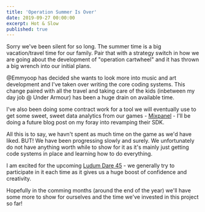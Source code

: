 ```yaml
---
title: 'Operation Summer Is Over'
date: 2019-09-27 00:00:00
excerpt: Hot & Slow
published: true
---
```


Sorry we've been silent for so long.  The summer time is a big vacation/travel time for our family.  Pair that with a strategy switch in how we are going about the development of "operation cartwheel" and it has thrown a big wrench into our initial plans.

@Emmyoop has decided she wants to look more into music and art development and I've taken over writing the core coding systems.  This change paired with all the travel and taking care of the kids (inbetween my day job @ Under Armour) has been a huge drain on available time.

I've also been doing some contract work for a tool we will eventually use to get some sweet, sweet data analytics from our games - [Mixpanel](https://github.com/mixpanel/mixpanel-unity) - I'll be doing a future blog post on my foray into revamping their SDK.

All this is to say, we havn't spent as much time on the game as we'd have liked.  BUT!  We have been progressing slowly and surely.  We unfortunately do not have anything worth while to show for it as it's mainly just getting code systems in place and learning how to do everything.

I am excited for the upcoming [Ludum Dare 45](https://ldjam.com/) - we generally try to participate in it each time as it gives us a huge boost of confidence and creativity.

Hopefully in the comming months (around the end of the year) we'll have some more to show for ourselves and the time we've invested in this project so far!
